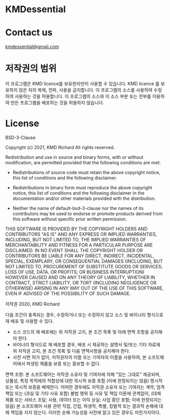 # KMDessential

# Contact us
kmdessential@gmail.com

# 저작권의 범위

이 프로그램은 KMD licence를 보유한자만이 사용할 수 있습니다.
KMD licence 를 보유하지 않은 자의 복제, 전파, 사용을 금지합니다.
이 프로그램의 소스를 사용하여 수정하여 사용하는 것을 허용합니다.
이 프로그램의 소스와 이 소스 부분 또는 전부를 이용하여 만든 프로그램을 배포하는 것을 허용하지 않습니다.

# License
BSD-3-Clause

Copyright (c) 2021, KMD Richard
All rights reserved.

Redistribution and use in source and binary forms, with or without
modification, are permitted provided that the following conditions are met:

* Redistributions of source code must retain the above copyright notice, this
  list of conditions and the following disclaimer.

* Redistributions in binary form must reproduce the above copyright notice,
  this list of conditions and the following disclaimer in the documentation
  and/or other materials provided with the distribution.

* Neither the name of default-bsd-3-clause nor the names of its
  contributors may be used to endorse or promote products derived from
  this software without specific prior written permission.

THIS SOFTWARE IS PROVIDED BY THE COPYRIGHT HOLDERS AND CONTRIBUTORS "AS IS"
AND ANY EXPRESS OR IMPLIED WARRANTIES, INCLUDING, BUT NOT LIMITED TO, THE
IMPLIED WARRANTIES OF MERCHANTABILITY AND FITNESS FOR A PARTICULAR PURPOSE ARE
DISCLAIMED. IN NO EVENT SHALL THE COPYRIGHT HOLDER OR CONTRIBUTORS BE LIABLE
FOR ANY DIRECT, INDIRECT, INCIDENTAL, SPECIAL, EXEMPLARY, OR CONSEQUENTIAL
DAMAGES (INCLUDING, BUT NOT LIMITED TO, PROCUREMENT OF SUBSTITUTE GOODS OR
SERVICES; LOSS OF USE, DATA, OR PROFITS; OR BUSINESS INTERRUPTION) HOWEVER
CAUSED AND ON ANY THEORY OF LIABILITY, WHETHER IN CONTRACT, STRICT LIABILITY,
OR TORT (INCLUDING NEGLIGENCE OR OTHERWISE) ARISING IN ANY WAY OUT OF THE USE
OF THIS SOFTWARE, EVEN IF ADVISED OF THE POSSIBILITY OF SUCH DAMAGE.


저작권 2020, KMD Richard

다음 조건이 충족되는 경우, 수정하거나 또는 수정하지 않고 소스 및 바이너리 형식으로 재 배포 및
 사용할 수 있다.

* 소스 코드의 재 배포에는 위 저작권 고지, 본 조건 목록 및 아래 면책 조항을 공지해야 한다.
* 바이너리 형식으로 재 배포할 경우, 배포 시 제공하는 설명서 및/또는 기타 자료에 위 저작권 고지,
  본 조건 목록 및 다음 면책사항을 공지해야 한다.
* 사전 서면 허가 없이, 저작권자의 이름 또는 기여자의 이름을 사용하여, 본 소프트웨어에서 파생된
  제품을 보증 또는 홍보할 수 없다.

면책 조항:
본 소프트웨어는 저작권 소유자 및 기여자에 의해 "있는 그대로" 제공되며, 상품성, 특정 목적에의
적합성에 대한 묵시적 보증 포함 (이에 한정되지는 않음) 명시적 또는 묵시적 보증을 배제한다. 어떠한
경우에도 저작권 소유자 또는 기여자는 계약, 엄격 책임 또는 (과실 및 기타 사유 포함) 불법 행위 등
사유 및 책임 이론에 관계없이, (대체 제품 또는 서비스 조달; 사용, 데이터 또는 이익 상실; 사업 중단
포함; 이에 한정되지는 않음) 본 소프트웨어 사용 관련 직접, 간접, 파생적, 특별, 징벌적 또는 결과적
손해에 대해 책임을 지지 않는다. 이러한 손해 가능성을 사전에 알고 있은 경우도 마찬가지이다.
